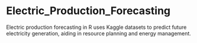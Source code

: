 # Electric_Production_Forecasting
Electric production forecasting in R uses Kaggle datasets to predict future electricity generation, aiding in resource planning and energy management.
